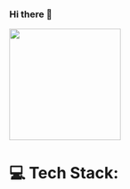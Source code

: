 ### Hi there 👋

<div style="display: flex; flex-direction: row;>
<img height=200 align="center" src="https://git-hub-stats-pi.vercel.app/api?username=guilucon&show_icons=true&theme=transparent" />
<img height=200 align="center" src="https://git-hub-stats-pi.vercel.app/api/top-langs/?username=guilucon&hide_progress=true&langs_count=12&card_width=320&theme=transparent" />
</div>

# 💻 Tech Stack:
<!--
**guilucon/guilucon** is a ✨ _special_ ✨ repository because its `README.md` (this file) appears on your GitHub profile.

Here are some ideas to get you started:

- 🔭 I’m currently working on ...
- 🌱 I’m currently learning ...
- 👯 I’m looking to collaborate on ...
- 🤔 I’m looking for help with ...
- 💬 Ask me about ...
- 📫 How to reach me: ...
- 😄 Pronouns: ...
- ⚡ Fun fact: ...
-->

